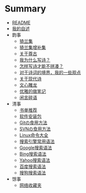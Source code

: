 # Summary

- [README](README.md)
- [我的自述](ABOUT.md)
- 韵事
  - [猗兰集](韵事/01猗兰集.md)
  - [猗兰集增补集](韵事/01猗兰集增补集.md)
  - [关于尊古](韵事/02尊古.md)
  - [我为什么写诗？](韵事/03我为什么写诗？.md)
  - [怎样写诗才能不拼凑？](韵事/04怎样写诗才能不拼凑？.md)
  - [对于诗词的境界，我的一些观点](韵事/05对于诗词的境界，我的一些观点.md)
  - [关于现代诗](韵事/06关于现代诗.md)
  - [文心雕龙](韵事/07文心雕龙.md)
  - [优雅的做笔记](韵事/08一种优雅の笔记方式.md)
  - [闲言碎语](韵事/闲言碎语.md)
- 清事
  - [书单推荐](清事/书单.md)
  - [软件安装包](清事/software-download.md)
  - [Gitの食用方法](清事/01Gitの食用方法.md)
  - [SVNの食用方法](清事/01SVNの食用方法.md)
  - [Linux命令大全](https://www.linuxcool.com/)
  - [搜索引擎常用语法](清事/00常用语法.md)
  - [Google搜索语法](清事/00Google搜索语法.md)
  - [Bing搜索语法](清事/00Bing搜索语法.md)
  - [Yahoo搜索语法](清事/00Yahoo搜索语法.md)
  - [百度搜索语法](清事/00百度搜索语法.md)
  - [搜狗搜索语法](清事/00搜狗搜索语法.md)
- 馀事
  - [网络收藏夹](馀事/网络收藏夹.md)
